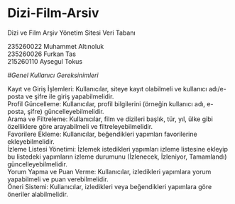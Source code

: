 # Dizi-Film-Arsiv
Dizi ve Film Arşiv Yönetim Sitesi Veri Tabanı  

235260022 Muhammet Altınoluk  
235260026 Furkan Tas  
215260110 Aysegul Tokus  



      
*#Genel Kullanıcı Gereksinimleri*  

Kayıt ve Giriş İşlemleri: Kullanıcılar, siteye kayıt olabilmeli ve kullanıcı adı/e-posta ve şifre ile giriş yapabilmelidir.  
Profil Güncelleme: Kullanıcılar, profil bilgilerini (örneğin kullanıcı adı, e-posta, şifre) güncelleyebilmelidir.  
Arama ve Filtreleme: Kullanıcılar, film ve dizileri başlık, tür, yıl, ülke gibi özelliklere göre arayabilmeli ve filtreleyebilmelidir.  
Favorilere Ekleme: Kullanıcılar, beğendikleri yapımları favorilerine ekleyebilmelidir.  
İzleme Listesi Yönetimi: İzlemek istedikleri yapımları izleme listesine ekleyip bu listedeki yapımların izleme durumunu (İzlenecek, İzleniyor, Tamamlandı) güncelleyebilmelidir.  
Yorum Yapma ve Puan Verme: Kullanıcılar, izledikleri yapımlara yorum yapabilmeli ve puan verebilmelidir.  
Öneri Sistemi: Kullanıcılar, izledikleri veya beğendikleri yapımlara göre öneriler alabilmelidir.








